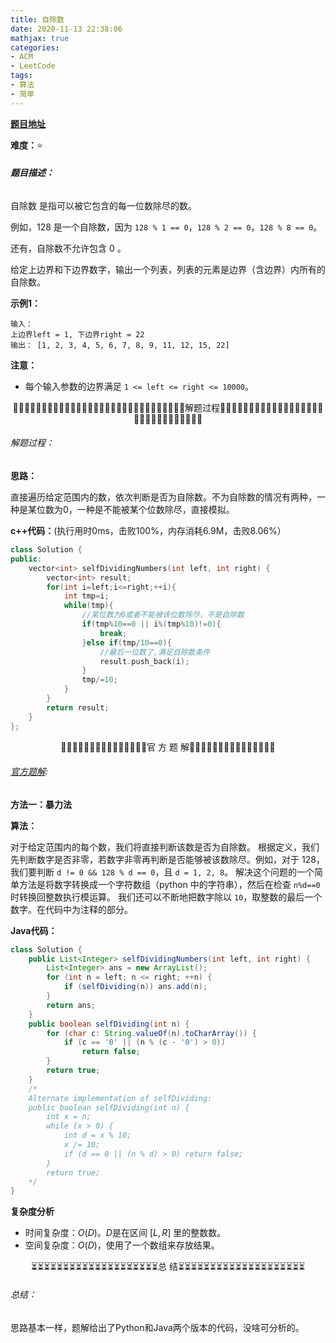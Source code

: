 ```yaml
---
title: 自除数
date: 2020-11-13 22:38:06
mathjax: true
categories:
- ACM
- LeetCode
tags:
- 算法
- 简单
---
```


**[题目地址](https://leetcode-cn.com/problems/self-dividing-numbers/)**

**难度：**⭐

###### **题目描述：**

自除数 是指可以被它包含的每一位数除尽的数。

例如，128 是一个自除数，因为 `128 % 1 == 0`，`128 % 2 == 0`，`128 % 8 == 0`。

还有，自除数不允许包含 0 。

给定上边界和下边界数字，输出一个列表，列表的元素是边界（含边界）内所有的自除数。

<!-- more -->

**示例1：**

```
输入： 
上边界left = 1, 下边界right = 22
输出： [1, 2, 3, 4, 5, 6, 7, 8, 9, 11, 12, 15, 22]
```

**注意：**

- 每个输入参数的边界满足 `1 <= left <= right <= 10000`。



<center>🙋‍♂️🙋‍♂️🙋‍♂️🙋‍♂️🙋‍♂️🙋‍♂️🙋‍♂️🙋‍♂️🙋‍♂️🙋‍♂️🙋‍♂️🙋‍♂️🙋‍♂️🙋‍♂️🙋‍♂️解题过程🙋‍♂️🙋‍♂️🙋‍♂️🙋‍♂️🙋‍♂️🙋‍♂️🙋‍♂️🙋‍♂️🙋‍♂️🙋‍♂️🙋‍♂️🙋‍♂️🙋‍♂️🙋‍♂️🙋‍♂️</center>

###### 解题过程：

**思路：**

直接遍历给定范围内的数，依次判断是否为自除数。不为自除数的情况有两种，一种是某位数为0，一种是不能被某个位数除尽，直接模拟。

**c++代码：**(执行用时0ms，击败100%，内存消耗6.9M，击败8.06%）

```c++
class Solution {
public:
    vector<int> selfDividingNumbers(int left, int right) {
        vector<int> result;
        for(int i=left;i<=right;++i){
            int tmp=i;
            while(tmp){
                //某位数为0或者不能被该位数除尽，不是自除数
                if(tmp%10==0 || i%(tmp%10)!=0){
                    break;
                }else if(tmp/10==0){
                    //最后一位数了,满足自除数条件
                    result.push_back(i);
                }
                tmp/=10;
            }
        }
        return result;
    }
};
```



<center>💎💎💎💎💎💎💎💎💎💎💎💎💎💎💎官 方 题 解💎💎💎💎💎💎💎💎💎💎💎💎💎💎💎</center>

###### [官方题解](https://leetcode-cn.com/problems/self-dividing-numbers/solution/zi-chu-shu-by-leetcode/):

**方法一：暴力法**

**算法：**

对于给定范围内的每个数，我们将直接判断该数是否为自除数。
根据定义，我们先判断数字是否非零，若数字非零再判断是否能够被该数除尽。例如，对于 128，我们要判断 `d != 0 && 128 % d == 0`，且 `d = 1, 2, 8`。
解决这个问题的一个简单方法是将数字转换成一个字符数组（python 中的字符串），然后在检查 `n%d==0` 时转换回整数执行模运算。
我们还可以不断地把数字除以 `10`，取整数的最后一个数字。在代码中为注释的部分。

**Java代码：**

```java
class Solution {
    public List<Integer> selfDividingNumbers(int left, int right) {
        List<Integer> ans = new ArrayList();
        for (int n = left; n <= right; ++n) {
            if (selfDividing(n)) ans.add(n);
        }
        return ans;
    }
    public boolean selfDividing(int n) {
        for (char c: String.valueOf(n).toCharArray()) {
            if (c == '0' || (n % (c - '0') > 0))
                return false;
        }
        return true;
    }
    /*
    Alternate implementation of selfDividing:
    public boolean selfDividing(int n) {
        int x = n;
        while (x > 0) {
            int d = x % 10;
            x /= 10;
            if (d == 0 || (n % d) > 0) return false;
        }
        return true;
    */
}
```

**复杂度分析**

- 时间复杂度：$O(D)$。$D$是在区间 $[L, R]$ 里的整数数。
- 空间复杂度：$O(D)$，使用了一个数组来存放结果。



<center>⏳⏳⏳⏳⏳⏳⏳⏳⏳⏳⏳⏳⏳⏳⏳⏳⏳⏳⏳⏳总 结⏳⏳⏳⏳⏳⏳⏳⏳⏳⏳⏳⏳⏳⏳⏳⏳⏳⏳⏳⏳</center>

###### 总结：

思路基本一样，题解给出了Python和Java两个版本的代码，没啥可分析的。




